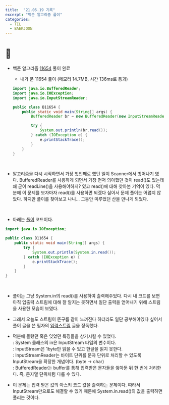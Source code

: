 ```yaml
---
title:  "21.05.19 기록"
excerpt: "백준 알고리즘 풀이"
categories:
  - TIL
  - BAEKJOON
---
```


# 📝
+ 백준 알고리즘 [11654](https://www.acmicpc.net/problem/11654) 풀이 완료

  + 내가 푼 11654 풀이 (메모리 14.7MB, 시간 136ms로 통과)<br />

  ```java
  import java.io.BufferedReader;
  import java.io.IOException;
  import java.io.InputStreamReader;

  public class B11654 {
      public static void main(String[] args) {
          BufferedReader br = new BufferedReader(new InputStreamReader(System.in));

          try {
              System.out.println(br.read());
          } catch (IOException e) {
              e.printStackTrace();
          }
      }
  }
  ```
<br />

  + 알고리즘을 다시 시작하면서 가장 첫번째로 했던 일이 Scanner에서 벗어나기 였다. BufferedReader를 사용하게 되면서 가장 먼저 의아했던 것이 read()도 있는데 왜 굳이 readLine()을 사용해야하지? 였고 read()에 대해 찾아본 기억이 있다. 덕분에 이 문제를 보자마자 read()를 사용하면 되겠다 싶어서 문제 풀이는 어렵지 않았다. 하지만 풀이를 찾아보고 나니... 그동안 미루었던 산을 만나게 되었다.

<br />

+ 아래는 [풀이](https://st-lab.tistory.com/59) 코드이다.

```java
import java.io.IOException;

public class B11654 {
    public static void main(String[] args) {
        try {
            System.out.println(System.in.read());
        } catch (IOException e) {
            e.printStackTrace();
        }
    }
}
```
<br />

  + 풀이는 그냥 System.in의 read()를 사용하여 출력해주었다. 다시 내 코드를 보면 아직 입출력 스트림에 대해 잘 알지는 못하면서 일단 출력을 얻어내기 위해 스트림을 사용한 모습이 보였다.

  + 그래서 오늘도 스트림이 뜬구름 같이 느껴진다 하더라도 일단 공부해야겠다 싶어서 풀이 글을 쓴 필자의 [입력스트림](https://st-lab.tistory.com/41?category=830901) 글을 정독했다.

  + 덕분에 몰랐던 혹은 잊었던 특징들을 상기시킬 수 있었다.<br />
    : System 클래스의 in은 InputStream 타입의 변수이다.<br />
    : InputStream은 1byte만 읽을 수 있고 한글을 읽지 못한다.<br />
    : InputStreamReader는 바이트 단위를 문자 단위로 처리할 수 있도록 InputStream을 확장한 개념이다. (byte → char)<br />
    : BufferedReader는 buffer를 통해 입력받은 문자들을 쌓아둔 뒤 한 번에 처리한다. 즉, 문자열 단위처럼 다룰 수 있다.


 + 이 문제는 입력 받은 값의 아스키 코드 값을 출력하는 문제이다. 따라서 InputStream만으로도 해결할 수 있기 때문에 System.in.read()의 값을 출력하면 풀리는 것이다.

